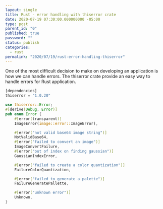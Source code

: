 ```yaml
---
layout: single
title: Rust - error handling with thiserror crate
date: 2020-07-19 07:30:00.000000000 -05:00
type: post
parent_id: "0"
published: true
password: ""
status: publish
categories:
  - rust
permalink: "2020/07/19/rust-error-handling-thiserror"
---
```


One of the most difficult decision to make on developing an application is how we can handle errors. The thiserror crate provide an easy way to handle errors for Rust application.

```rust
[dependencies]
thiserror = "1.0.20"
```

```rust
use thiserror::Error;
#[derive(Debug, Error)]
pub enum Error {
    #[error(transparent)]
    ImageError(image::error::ImageError),

    #[error("not valid base64 image string")]
    NotValidBase64,
    #[error("failed to convert an image")]
    ImageConvertFailure,
    #[error("out of index on finding gaussian")]
    GaussianIndexError,

    #[error("failed to create a color quantization")]
    FailureColorQuantization,

    #[error("failed to generate a palette")]
    FailureGeneratePallette,

    #[error("unknown error")]
    Unknown,
}

```
